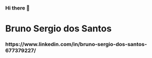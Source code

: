 ### Hi there 👋
<h1>Bruno Sergio dos Santos</h1>
<h3>https://www.linkedin.com/in/bruno-sergio-dos-santos-677379227/</h3>

<!--
**bssantos1801/bssantos1801** is a ✨ _special_ ✨ repository because its `README.md` (this file) appears on your GitHub profile.

Here are some ideas to get you started:

- 🔭 I’m currently working on ...
- 🌱 I’m currently learning ...
- 👯 I’m looking to collaborate on ...
- 🤔 I’m looking for help with ...
- 💬 Ask me about ...
- 📫 How to reach me: ...
- 😄 Pronouns: ...
- ⚡ Fun fact: ...
-->
